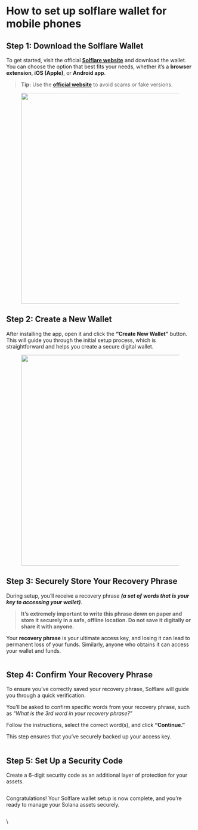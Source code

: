 # How to set up solflare wallet for mobile phones

## Step 1: Download the Solflare Wallet <a href="#id-690d" id="id-690d"></a>

To get started, visit the official [**Solflare website**](https://solflare.com/) and download the wallet. You can choose the option that best fits your needs, whether it’s a **browser extension**, **iOS (Apple)**, or **Android app**.

> **Tip:** Use the [**official website**](https://solflare.com/) to avoid scams or fake versions.

<figure><img src="https://miro.medium.com/v2/resize:fit:788/0*9eWDld4KHQwq_kQL" alt="" width="563"><figcaption></figcaption></figure>

## Step 2: Create a New Wallet <a href="#id-7661" id="id-7661"></a>

After installing the app, open it and click the **“Create New Wallet”** button. This will guide you through the initial setup process, which is straightforward and helps you create a secure digital wallet.

<figure><img src="https://miro.medium.com/v2/resize:fit:1125/0*WoYL6OjRaZjgw7iI" alt="" width="563"><figcaption></figcaption></figure>

## Step 3: Securely Store Your Recovery Phrase <a href="#f46b" id="f46b"></a>

During setup, you’ll receive a recovery phrase _**(a set of words that is your key to accessing your wallet)**_.

> **It’s extremely important to write this phrase down on paper and store it securely in a safe, offline location. Do not save it digitally or share it with anyone.**

Your **recovery phrase** is your ultimate access key, and losing it can lead to permanent loss of your funds. Similarly, anyone who obtains it can access your wallet and funds.

<figure><img src="https://miro.medium.com/v2/resize:fit:1125/1*0jlr7f1czfw1-_A7ahaLOg.jpeg" alt=""><figcaption></figcaption></figure>

## Step 4: Confirm Your Recovery Phrase <a href="#b707" id="b707"></a>

To ensure you’ve correctly saved your recovery phrase, Solflare will guide you through a quick verification.

You’ll be asked to confirm specific words from your recovery phrase, such as “_What is the 3rd word in your recovery phrase?_”

Follow the instructions, select the correct word(s), and click **“Continue.”**

This step ensures that you’ve securely backed up your access key.

<figure><img src="https://miro.medium.com/v2/resize:fit:1125/1*0NvWBNgJJDHLJvUL-Js4oQ.jpeg" alt=""><figcaption></figcaption></figure>

## Step 5: Set Up a Security Code <a href="#ba4d" id="ba4d"></a>

Create a 6-digit security code as an additional layer of protection for your assets.

<figure><img src="https://miro.medium.com/v2/resize:fit:1125/1*Qezswn_UOpNNXX1iBdd2lg.jpeg" alt=""><figcaption></figcaption></figure>

Congratulations! Your Solflare wallet setup is now complete, and you’re ready to manage your Solana assets securely.

<figure><img src="https://miro.medium.com/v2/resize:fit:1125/1*B6uY_gVpEMmLNgLQMFKnKA.jpeg" alt=""><figcaption></figcaption></figure>

\
